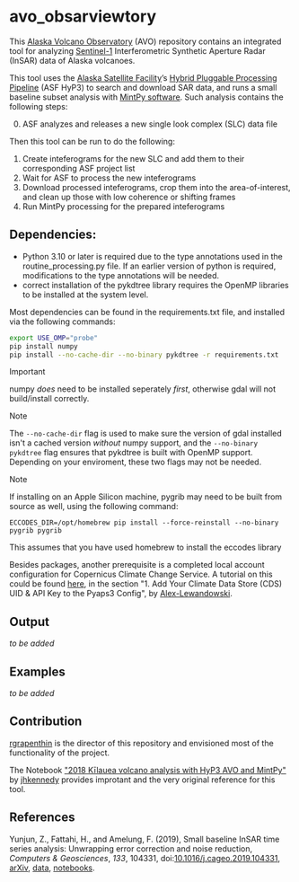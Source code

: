 # avo_obsarviewtory


This [Alaska Volcano Observatory](https://avo.alaska.edu/) (AVO) repository contains an integrated tool for analyzing [Sentinel-1](https://sentinel.esa.int/web/sentinel/missions/sentinel-1) Interferometric Synthetic Aperture Radar (InSAR) data of Alaska volcanoes. 

This tool uses the [Alaska Satellite Facility](https://asf.alaska.edu/)’s [Hybrid Pluggable Processing Pipeline](https://github.com/ASFHyP3/hyp3) (ASF HyP3) to search and download SAR data, and runs a small baseline subset analysis with [MintPy software](https://github.com/insarlab/MintPy). Such analysis contains the following steps:

<ol start="0">
  <li> ASF analyzes and releases a new single look complex (SLC) data file</li>
</ol>
Then this tool can be run to do the following:


1. Create inteferograms for the new SLC and add them to their corresponding ASF project list
2. Wait for ASF to process the new inteferograms
3. Download processed inteferograms, crop them into the area-of-interest, and clean up those with low coherence or shifting frames
4. Run MintPy processing for the prepared inteferograms


## Dependencies:
- Python 3.10 or later is required due to the type annotations used in the routine_processing.py file. If an earlier version of python is required, modifications to the type annotations will be needed.
- correct installation of the pykdtree library requires the OpenMP libraries to be installed at the system level.

Most dependencies can be found in the requirements.txt file, and installed via the following commands:

```sh
export USE_OMP="probe"
pip install numpy
pip install --no-cache-dir --no-binary pykdtree -r requirements.txt
```


> [!IMPORTANT]
> numpy *does* need to be installed seperately _first_, otherwise gdal will not build/install correctly. 

> [!NOTE]
> The `--no-cache-dir` flag is used to make sure the version of gdal installed isn't a cached version _without_ numpy support, and the `--no-binary pykdtree` flag ensures that pykdtree is built with OpenMP support. Depending on your enviroment, these two flags may not be needed.

> [!NOTE]
> If installing on an Apple Silicon machine, pygrib may need to be built from source as well, using the following command:
> ```
> ECCODES_DIR=/opt/homebrew pip install --force-reinstall --no-binary pygrib pygrib
> ```
> This assumes that you have used homebrew to install the eccodes library

Besides packages, another prerequisite is a completed local account configuration for Copernicus Climate Change Service. A tutorial on this could be found [here](https://github.com/Alex-Lewandowski/opensarlab-notebooks/blob/master/SAR_Training/English/Master/MintPy_Time_Series_From_Prepared_Data_Stack.ipynb), in the section "1. Add Your Climate Data Store (CDS) UID & API Key to the Pyaps3 Config", by [Alex-Lewandowski](https://github.com/Alex-Lewandowski).


## Output
*to be added*

## Examples
*to be added*

## Contribution
[rgrapenthin](https://github.com/rgrapenthin) is the director of this repository and envisioned most of the functionality of the project.

The Notebook ["2018 Kīlauea volcano analysis with HyP3 AVO and MintPy"](https://gist.github.com/jhkennedy/e9e7ec353b2a05419e50413368ff0505) by [jhkennedy](https://github.com/jhkennedy) provides improtant and the very original reference for this tool.

## References
Yunjun, Z., Fattahi, H., and Amelung, F. (2019), Small baseline InSAR time series analysis: Unwrapping error correction and noise reduction, _Computers & Geosciences_, _133_, 104331, doi:[10.1016/j.cageo.2019.104331](https://doi.org/10.1016/j.cageo.2019.104331), [arXiv](https://eartharxiv.org/9sz6m/), [data](https://zenodo.org/record/4743058), [notebooks](https://github.com/geodesymiami/Yunjun_et_al-2019-MintPy).
